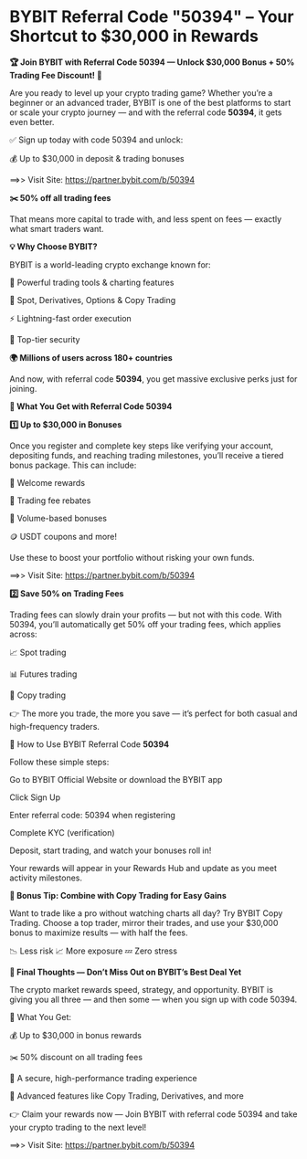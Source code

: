 # BYBIT Referral Code "50394" – Your Shortcut to $30,000 in Rewards

**🏆 Join BYBIT with Referral Code 50394 — Unlock $30,000 Bonus + 50% Trading Fee Discount! 💸**

Are you ready to level up your crypto trading game? Whether you’re a beginner or an advanced trader, BYBIT is one of the best platforms to start or scale your crypto journey — and with the referral code **50394**, it gets even better.

✅ Sign up today with code 50394 and unlock:

💰 Up to $30,000 in deposit & trading bonuses

==>> Visit Site: https://partner.bybit.com/b/50394

**✂️ 50% off all trading fees**

That means more capital to trade with, and less spent on fees — exactly what smart traders want.

**💡 Why Choose BYBIT?**

BYBIT is a world-leading crypto exchange known for:

🧠 Powerful trading tools & charting features

💼 Spot, Derivatives, Options & Copy Trading

⚡️ Lightning-fast order execution

🔐 Top-tier security

**🌍 Millions of users across 180+ countries**

And now, with referral code **50394**, you get massive exclusive perks just for joining.

**🎁 What You Get with Referral Code 50394**

**1️⃣ Up to $30,000 in Bonuses**

Once you register and complete key steps like verifying your account, depositing funds, and reaching trading milestones, you’ll receive a tiered bonus package. This can include:

🎉 Welcome rewards

💸 Trading fee rebates

🎯 Volume-based bonuses

🪙 USDT coupons and more!

Use these to boost your portfolio without risking your own funds.

==>> Visit Site: https://partner.bybit.com/b/50394


**2️⃣ Save 50% on Trading Fees**

Trading fees can slowly drain your profits — but not with this code. With 50394, you’ll automatically get 50% off your trading fees, which applies across:

📈 Spot trading

📊 Futures trading

🔁 Copy trading

👉 The more you trade, the more you save — it’s perfect for both casual and high-frequency traders.

📲 How to Use BYBIT Referral Code **50394**

Follow these simple steps:

Go to BYBIT Official Website or download the BYBIT app

Click Sign Up

Enter referral code: 50394 when registering

Complete KYC (verification)

Deposit, start trading, and watch your bonuses roll in!

Your rewards will appear in your Rewards Hub and update as you meet activity milestones.

**🔄 Bonus Tip: Combine with Copy Trading for Easy Gains**

Want to trade like a pro without watching charts all day? Try BYBIT Copy Trading. Choose a top trader, mirror their trades, and use your $30,000 bonus to maximize results — with half the fees.

📉 Less risk
📈 More exposure
💤 Zero stress

**🏁 Final Thoughts — Don’t Miss Out on BYBIT’s Best Deal Yet**

The crypto market rewards speed, strategy, and opportunity. BYBIT is giving you all three — and then some — when you sign up with code 50394.

🎯 What You Get:

💰 Up to $30,000 in bonus rewards

✂️ 50% discount on all trading fees

🔐 A secure, high-performance trading experience

🤖 Advanced features like Copy Trading, Derivatives, and more

👉 Claim your rewards now — Join BYBIT with referral code 50394 and take your crypto trading to the next level!

==>> Visit Site: https://partner.bybit.com/b/50394


